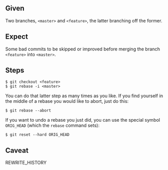 ## Given

Two branches, `<master>` and `<feature>`, the latter branching off the former.

## Expect

Some bad commits to be skipped or improved before merging the branch
`<feature>` into `<master>`.

## Steps

    $ git checkout <feature>
    $ git rebase -i <master>

You can do that latter step as many times as you like. If you find yourself in
the middle of a rebase you would like to abort, just do this:

    $ git rebase --abort

If you want to undo a rebase you just did, you can use the special symbol
`ORIG_HEAD` (which the `rebase` command sets):

    $ git reset --hard ORIG_HEAD

## Caveat

REWRITE_HISTORY
